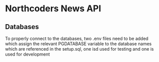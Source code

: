 # Northcoders News API


## Databases

To properly connect to the databases, two .env files need to be added which assign the relevant PGDATABASE variable to the database names which are referenced in the setup.sql, one isd used for testing and one is used for development